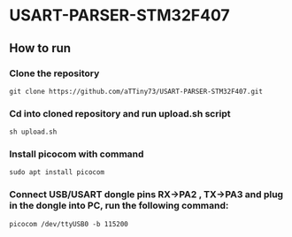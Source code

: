 # USART-PARSER-STM32F407

## How to run
### Clone the repository
```
git clone https://github.com/aTTiny73/USART-PARSER-STM32F407.git
```
### Cd into cloned repository and run upload.sh script
```
sh upload.sh
```
### Install picocom with command
```
sudo apt install picocom
```
### Connect USB/USART dongle pins RX->PA2 , TX->PA3 and plug in the dongle into PC, run the following command:
```
picocom /dev/ttyUSB0 -b 115200
```
